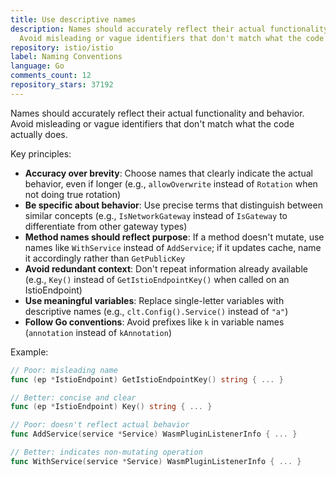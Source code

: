 ```yaml
---
title: Use descriptive names
description: Names should accurately reflect their actual functionality and behavior.
  Avoid misleading or vague identifiers that don't match what the code actually does.
repository: istio/istio
label: Naming Conventions
language: Go
comments_count: 12
repository_stars: 37192
---
```


Names should accurately reflect their actual functionality and behavior. Avoid misleading or vague identifiers that don't match what the code actually does.

Key principles:
- **Accuracy over brevity**: Choose names that clearly indicate the actual behavior, even if longer (e.g., `allowOverwrite` instead of `Rotation` when not doing true rotation)
- **Be specific about behavior**: Use precise terms that distinguish between similar concepts (e.g., `IsNetworkGateway` instead of `IsGateway` to differentiate from other gateway types)
- **Method names should reflect purpose**: If a method doesn't mutate, use names like `WithService` instead of `AddService`; if it updates cache, name it accordingly rather than `GetPublicKey`
- **Avoid redundant context**: Don't repeat information already available (e.g., `Key()` instead of `GetIstioEndpointKey()` when called on an IstioEndpoint)
- **Use meaningful variables**: Replace single-letter variables with descriptive names (e.g., `clt.Config().Service()` instead of `"a"`)
- **Follow Go conventions**: Avoid prefixes like `k` in variable names (`annotation` instead of `kAnnotation`)

Example:
```go
// Poor: misleading name
func (ep *IstioEndpoint) GetIstioEndpointKey() string { ... }

// Better: concise and clear
func (ep *IstioEndpoint) Key() string { ... }

// Poor: doesn't reflect actual behavior  
func AddService(service *Service) WasmPluginListenerInfo { ... }

// Better: indicates non-mutating operation
func WithService(service *Service) WasmPluginListenerInfo { ... }
```